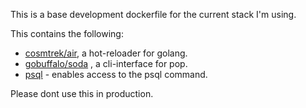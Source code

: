 This is a base development dockerfile for the current stack I'm using.

This contains the following:

- [cosmtrek/air](https://github.com/cosmtrek/air), a hot-reloader for golang.
- [gobuffalo/soda](https://github.com/gobuffalo/soda) , a cli-interface for pop.
- [psql](https://pkgs.alpinelinux.org/package/v3.3/main/x86/postgresql-client) - enables access to the psql command.

Please dont use this in production.